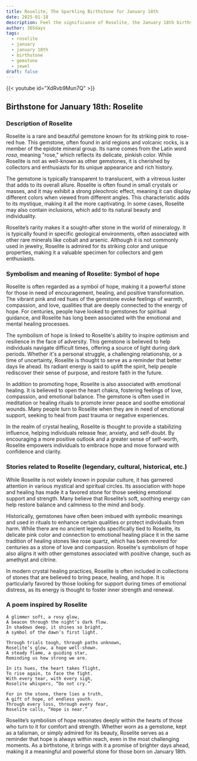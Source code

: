 ```yaml
---
title: Roselite, The Sparkling Birthstone for January 18th
date: 2025-01-18
description: Feel the significance of Roselite, the January 18th birthstone symbolizing Symbol of hope. Let its beauty and meaning brighten your day.
author: 365days
tags:
  - roselite
  - january
  - january 18th
  - birthstone
  - gemstone
  - jewel
draft: false
---
```


{{< youtube id="XdRvb9Mun7Q" >}}

## Birthstone for January 18th: Roselite

### Description of Roselite

Roselite is a rare and beautiful gemstone known for its striking pink to rose-red hue. This gemstone, often found in arid regions and volcanic rocks, is a member of the epidote mineral group. Its name comes from the Latin word _rosa_, meaning "rose," which reflects its delicate, pinkish color. While Roselite is not as well-known as other gemstones, it is cherished by collectors and enthusiasts for its unique appearance and rich history.

The gemstone is typically transparent to translucent, with a vitreous luster that adds to its overall allure. Roselite is often found in small crystals or masses, and it may exhibit a strong pleochroic effect, meaning it can display different colors when viewed from different angles. This characteristic adds to its mystique, making it all the more captivating. In some cases, Roselite may also contain inclusions, which add to its natural beauty and individuality.

Roselite’s rarity makes it a sought-after stone in the world of mineralogy. It is typically found in specific geological environments, often associated with other rare minerals like cobalt and arsenic. Although it is not commonly used in jewelry, Roselite is admired for its striking color and unique properties, making it a valuable specimen for collectors and gem enthusiasts.

### Symbolism and meaning of Roselite: Symbol of hope

Roselite is often regarded as a symbol of hope, making it a powerful stone for those in need of encouragement, healing, and positive transformation. The vibrant pink and red hues of the gemstone evoke feelings of warmth, compassion, and love, qualities that are deeply connected to the energy of hope. For centuries, people have looked to gemstones for spiritual guidance, and Roselite has long been associated with the emotional and mental healing processes.

The symbolism of hope is linked to Roselite's ability to inspire optimism and resilience in the face of adversity. This gemstone is believed to help individuals navigate difficult times, offering a source of light during dark periods. Whether it's a personal struggle, a challenging relationship, or a time of uncertainty, Roselite is thought to serve as a reminder that better days lie ahead. Its radiant energy is said to uplift the spirit, help people rediscover their sense of purpose, and restore faith in the future.

In addition to promoting hope, Roselite is also associated with emotional healing. It is believed to open the heart chakra, fostering feelings of love, compassion, and emotional balance. The gemstone is often used in meditation or healing rituals to promote inner peace and soothe emotional wounds. Many people turn to Roselite when they are in need of emotional support, seeking to heal from past trauma or negative experiences.

In the realm of crystal healing, Roselite is thought to provide a stabilizing influence, helping individuals release fear, anxiety, and self-doubt. By encouraging a more positive outlook and a greater sense of self-worth, Roselite empowers individuals to embrace hope and move forward with confidence and clarity.

### Stories related to Roselite (legendary, cultural, historical, etc.)

While Roselite is not widely known in popular culture, it has garnered attention in various mystical and spiritual circles. Its association with hope and healing has made it a favored stone for those seeking emotional support and strength. Many believe that Roselite’s soft, soothing energy can help restore balance and calmness to the mind and body.

Historically, gemstones have often been imbued with symbolic meanings and used in rituals to enhance certain qualities or protect individuals from harm. While there are no ancient legends specifically tied to Roselite, its delicate pink color and connection to emotional healing place it in the same tradition of healing stones like rose quartz, which has been revered for centuries as a stone of love and compassion. Roselite's symbolism of hope also aligns it with other gemstones associated with positive change, such as amethyst and citrine.

In modern crystal healing practices, Roselite is often included in collections of stones that are believed to bring peace, healing, and hope. It is particularly favored by those looking for support during times of emotional distress, as its energy is thought to foster inner strength and renewal.

### A poem inspired by Roselite

```
A glimmer soft, a rosy glow,  
A beacon through the night’s dark flow.  
In shadows deep, it shines so bright,  
A symbol of the dawn’s first light.

Through trials tough, through paths unknown,  
Roselite’s glow, a hope well-shown.  
A steady flame, a guiding star,  
Reminding us how strong we are.

In its hues, the heart takes flight,  
To rise again, to face the fight.  
With every tear, with every sigh,  
Roselite whispers, “Do not cry.”

For in the stone, there lies a truth,  
A gift of hope, of endless youth.  
Through every loss, through every fear,  
Roselite calls, “Hope is near.”
```

Roselite’s symbolism of hope resonates deeply within the hearts of those who turn to it for comfort and strength. Whether worn as a gemstone, kept as a talisman, or simply admired for its beauty, Roselite serves as a reminder that hope is always within reach, even in the most challenging moments. As a birthstone, it brings with it a promise of brighter days ahead, making it a meaningful and powerful stone for those born on January 18th.
